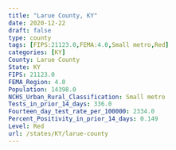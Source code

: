 ```yaml
---
title: "Larue County, KY"
date: 2020-12-22
draft: false
type: county
tags: [FIPS:21123.0,FEMA:4.0,Small metro,Red]
categories: [KY]
County: Larue County
State: KY
FIPS: 21123.0
FEMA_Region: 4.0
Population: 14398.0
NCHS_Urban_Rural_Classification: Small metro
Tests_in_prior_14_days: 336.0
Fourteen_day_test_rate_per_100000: 2334.0
Percent_Positivity_in_prior_14_days: 0.149
Level: Red
url: /states/KY/larue-county
---
```



